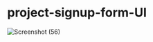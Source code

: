 # project-signup-form-UI
![Screenshot (56)](https://user-images.githubusercontent.com/53082123/104805924-a44e4c00-57f9-11eb-960e-0766d2539988.png)
